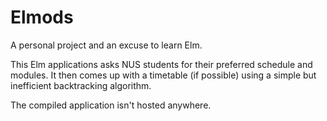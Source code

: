 # Elmods

A personal project and an excuse to learn Elm. 

This Elm applications asks NUS students for their preferred schedule and modules. It then comes up with a timetable (if possible) using a simple but inefficient backtracking algorithm.

The compiled application isn't hosted anywhere.

